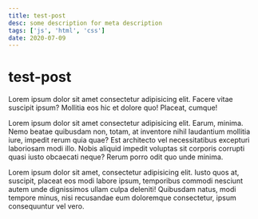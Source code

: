```yaml
---
title: test-post
desc: some description for meta description
tags: ['js', 'html', 'css']
date: 2020-07-09
---
```


# test-post

 Lorem ipsum dolor sit amet consectetur adipisicing elit. Facere vitae suscipit ipsum? Mollitia eos hic et dolore quo! Placeat, cumque!

Lorem ipsum dolor sit amet consectetur adipisicing elit. Earum, minima. Nemo beatae quibusdam non, totam, at inventore nihil laudantium mollitia iure, impedit rerum quia quae? Est architecto vel necessitatibus excepturi laboriosam modi illo. Nobis aliquid impedit voluptas sit corporis corrupti quasi iusto obcaecati neque? Rerum porro odit quo unde minima.

Lorem ipsum dolor sit amet, consectetur adipisicing elit. Iusto quos at, suscipit, placeat eos modi labore ipsum, temporibus commodi nesciunt autem unde dignissimos ullam culpa deleniti! Quibusdam natus, modi tempore minus, nisi recusandae eum doloremque consectetur, ipsum consequuntur vel vero.